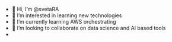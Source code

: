 - 👋 Hi, I’m @svetaRA
- 👀 I’m interested in learning new technologies 
- 🌱 I’m currently learning AWS orchestrating 
- 💞️ I’m looking to collaborate on data science and AI based tools
-
